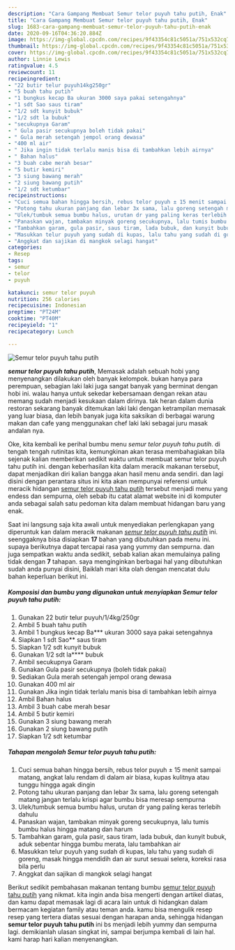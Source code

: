 ```yaml
---
description: "Cara Gampang Membuat Semur telor puyuh tahu putih, Enak"
title: "Cara Gampang Membuat Semur telor puyuh tahu putih, Enak"
slug: 1683-cara-gampang-membuat-semur-telor-puyuh-tahu-putih-enak
date: 2020-09-16T04:36:20.884Z
image: https://img-global.cpcdn.com/recipes/9f43354c81c5051a/751x532cq70/semur-telor-puyuh-tahu-putih-foto-resep-utama.jpg
thumbnail: https://img-global.cpcdn.com/recipes/9f43354c81c5051a/751x532cq70/semur-telor-puyuh-tahu-putih-foto-resep-utama.jpg
cover: https://img-global.cpcdn.com/recipes/9f43354c81c5051a/751x532cq70/semur-telor-puyuh-tahu-putih-foto-resep-utama.jpg
author: Linnie Lewis
ratingvalue: 4.5
reviewcount: 11
recipeingredient:
- "22 butir telur puyuh14kg250gr"
- "5 buah tahu putih"
- "1 bungkus kecap Ba ukuran 3000 saya pakai setengahnya"
- "1 sdt Sao saus tiram"
- "1/2 sdt kunyit bubuk"
- "1/2 sdt la bubuk"
- "secukupnya Garam"
- " Gula pasir secukupnya boleh tidak pakai"
- " Gula merah setengah jempol orang dewasa"
- "400 ml air"
- " Jika ingin tidak terlalu manis bisa di tambahkan lebih airnya"
- " Bahan halus"
- "3 buah cabe merah besar"
- "5 butir kemiri"
- "3 siung bawang merah"
- "2 siung bawang putih"
- "1/2 sdt ketumbar"
recipeinstructions:
- "Cuci semua bahan hingga bersih, rebus telor puyuh ± 15 menit sampai matang, angkat lalu rendam di dalam air biasa, kupas kulitnya atau tunggu hingga agak dingin"
- "Potong tahu ukuran panjang dan lebar 3x sama, lalu goreng setengah matang jangan terlalu krispi agar bumbu bisa meresap sempurna"
- "Ulek/tumbuk semua bumbu halus, urutan dr yang paling keras terlebih dahulu"
- "Panaskan wajan, tambakan minyak goreng secukupnya, lalu tumis bumbu halus hingga matang dan harum"
- "Tambahkan garam, gula pasir, saus tiram, lada bubuk, dan kunyit bubuk, aduk sebentar hingga bumbu merata, lalu tambahkan air"
- "Masukkan telur puyuh yang sudah di kupas, lalu tahu yang sudah di goreng, masak hingga mendidih dan air surut sesuai selera, koreksi rasa bila perlu"
- "Anggkat dan sajikan di mangkok selagi hangat"
categories:
- Resep
tags:
- semur
- telor
- puyuh

katakunci: semur telor puyuh 
nutrition: 256 calories
recipecuisine: Indonesian
preptime: "PT24M"
cooktime: "PT40M"
recipeyield: "1"
recipecategory: Lunch

---
```



![Semur telor puyuh tahu putih](https://img-global.cpcdn.com/recipes/9f43354c81c5051a/751x532cq70/semur-telor-puyuh-tahu-putih-foto-resep-utama.jpg)

<b><i>semur telor puyuh tahu putih</i></b>, Memasak adalah sebuah hobi yang menyenangkan dilakukan oleh banyak kelompok. bukan hanya para perempuan, sebagian laki laki juga sangat banyak yang berminat dengan hobi ini. walau hanya untuk sekedar kebersamaan dengan rekan atau memang sudah menjadi kesukaan dalam dirinya. tak heran dalam dunia restoran sekarang banyak ditemukan laki laki dengan ketrampilan memasak yang luar biasa, dan lebih banyak juga kita saksikan di berbagai warung makan dan cafe yang menggunakan chef laki laki sebagai juru masak andalan nya.

Oke, kita kembali ke perihal bumbu menu <i>semur telor puyuh tahu putih</i>. di tengah tengah rutinitas kita, kemungkinan akan terasa membahagiakan bila sejenak kalian memberikan sedikit waktu untuk membuat semur telor puyuh tahu putih ini. dengan keberhasilan kita dalam meracik makanan tersebut, dapat menjadikan diri kalian bangga akan hasil menu anda sendiri. dan lagi disini dengan perantara situs ini kita akan mempunyai referensi untuk meracik hidangan <u>semur telor puyuh tahu putih</u> tersebut menjadi menu yang endess dan sempurna, oleh sebab itu catat alamat website ini di komputer anda sebagai salah satu pedoman kita dalam membuat hidangan baru yang enak.




Saat ini langsung saja kita awali untuk menyediakan perlengkapan yang diperuntuk kan dalam meracik makanan <u><i>semur telor puyuh tahu putih</i></u> ini. seenggaknya bisa disiapkan <b>17</b> bahan yang dibutuhkan pada menu ini. supaya berikutnya dapat tercapai rasa yang yummy dan sempurna. dan juga sempatkan waktu anda sedikit, sebab kalian akan memulainya paling tidak dengan <b>7</b> tahapan. saya menginginkan berbagai hal yang dibutuhkan sudah anda punyai disini, Baiklah mari kita olah dengan mencatat dulu bahan keperluan berikut ini.

<!--inarticleads1-->

##### Komposisi dan bumbu yang digunakan untuk menyiapkan Semur telor puyuh tahu putih:

1. Gunakan 22 butir telur puyuh/1/4kg/250gr
1. Ambil 5 buah tahu putih
1. Ambil 1 bungkus kecap Ba*** ukuran 3000 saya pakai setengahnya
1. Siapkan 1 sdt Sao** saus tiram
1. Siapkan 1/2 sdt kunyit bubuk
1. Gunakan 1/2 sdt la**** bubuk
1. Ambil secukupnya Garam
1. Gunakan  Gula pasir secukupnya (boleh tidak pakai)
1. Sediakan  Gula merah setengah jempol orang dewasa
1. Gunakan 400 ml air
1. Gunakan  Jika ingin tidak terlalu manis bisa di tambahkan lebih airnya
1. Ambil  Bahan halus
1. Ambil 3 buah cabe merah besar
1. Ambil 5 butir kemiri
1. Gunakan 3 siung bawang merah
1. Gunakan 2 siung bawang putih
1. Siapkan 1/2 sdt ketumbar




<!--inarticleads2-->

##### Tahapan mengolah Semur telor puyuh tahu putih:

1. Cuci semua bahan hingga bersih, rebus telor puyuh ± 15 menit sampai matang, angkat lalu rendam di dalam air biasa, kupas kulitnya atau tunggu hingga agak dingin
1. Potong tahu ukuran panjang dan lebar 3x sama, lalu goreng setengah matang jangan terlalu krispi agar bumbu bisa meresap sempurna
1. Ulek/tumbuk semua bumbu halus, urutan dr yang paling keras terlebih dahulu
1. Panaskan wajan, tambakan minyak goreng secukupnya, lalu tumis bumbu halus hingga matang dan harum
1. Tambahkan garam, gula pasir, saus tiram, lada bubuk, dan kunyit bubuk, aduk sebentar hingga bumbu merata, lalu tambahkan air
1. Masukkan telur puyuh yang sudah di kupas, lalu tahu yang sudah di goreng, masak hingga mendidih dan air surut sesuai selera, koreksi rasa bila perlu
1. Anggkat dan sajikan di mangkok selagi hangat




Berikut sedikit pembahasan makanan tentang bumbu <u>semur telor puyuh tahu putih</u> yang nikmat. kita ingin anda bisa mengerti dengan artikel diatas, dan kamu dapat memasak lagi di acara lain untuk di hidangkan dalam bermacam kegiatan family atau teman anda. kamu bisa mengulik resep resep yang tertera diatas sesuai dengan harapan anda, sehingga hidangan <b>semur telor puyuh tahu putih</b> ini bs menjadi lebih yummy dan sempurna lagi. demikianlah ulasan singkat ini, sampai berjumpa kembali di lain hal. kami harap hari kalian menyenangkan.
